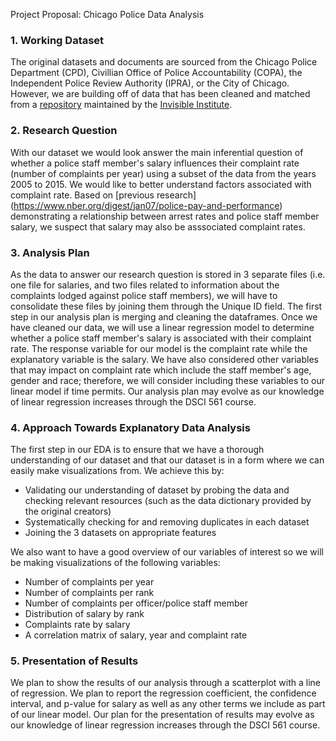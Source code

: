 Project Proposal: Chicago Police Data Analysis

### 1. Working Dataset

The original datasets and documents are sourced from the Chicago Police Department (CPD), Civillian Office of Police Accountability (COPA), the Independent Police Review Authority (IPRA), or the City of Chicago. However, we are building off of data that has been cleaned and matched from a [repository](https://github.com/invinst/chicago-police-data) maintained by the [Invisible Institute](https://invisible.institute/introduction). 

### 2. Research Question

With our dataset we would look answer the main inferential question of whether a police staff member's salary influences their complaint rate (number of complaints per year) using a subset of the data from the years 2005 to 2015. We would like to better understand factors associated with complaint rate. Based on [previous research] (https://www.nber.org/digest/jan07/police-pay-and-performance) demonstrating a relationship between arrest rates and police staff member salary, we suspect that salary may also be asssociated complaint rates.

### 3. Analysis Plan

As the data to answer our research question is stored in 3 separate files (i.e. one file for salaries, and two files related to information about the complaints lodged against police staff members), we will have to consolidate these files by joining them through the Unique ID field. The first step in our analysis plan is merging and cleaning the dataframes. Once we have cleaned our data, we will use a linear regression model to determine whether a police staff member's salary is associated with their complaint rate. The response variable for our model is the complaint rate while the explanatory variable is the salary. We have also considered other variables that may impact on complaint rate which include the staff member's age, gender and race; therefore, we will consider including these variables to our linear model if time permits. Our analysis plan may evolve as our knowledge of linear regression increases through the DSCI 561 course.    

### 4. Approach Towards Explanatory Data Analysis 

The first step in our EDA is to ensure that we have a thorough understanding of our dataset and that our dataset is in a form where we can easily make visualizations from. We achieve this by: 
- Validating our understanding of dataset by probing the data and checking relevant resources (such as the data dictionary provided by the original creators)
- Systematically checking for and removing duplicates in each dataset
- Joining the 3 datasets on appropriate features  


We also want to have a good overview of our variables of interest so we will be making visualizations of the following variables:
- Number of complaints per year 
- Number of complaints per rank 
- Number of complaints per officer/police staff member 
- Distribution of salary by rank  
- Complaints rate by salary
- A correlation matrix of salary, year and complaint rate 

### 5. Presentation of Results

We plan to show the results of our analysis through a scatterplot with a line of regression. We plan to report the regression coefficient, the confidence interval, and p-value for salary as well as any other terms we include as part of our linear model. Our plan for the presentation of results may evolve as our knowledge of linear regression increases through the DSCI 561 course.    

